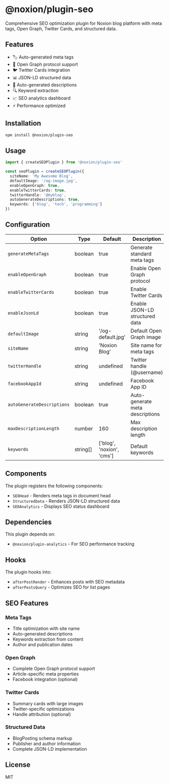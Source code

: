 # @noxion/plugin-seo

Comprehensive SEO optimization plugin for Noxion blog platform with meta tags, Open Graph, Twitter Cards, and structured data.

## Features

- 🏷️ Auto-generated meta tags
- 📱 Open Graph protocol support
- 🐦 Twitter Cards integration
- 📊 JSON-LD structured data
- 🤖 Auto-generated descriptions
- 🔍 Keyword extraction
- 📈 SEO analytics dashboard
- ⚡ Performance optimized

## Installation

```bash
npm install @noxion/plugin-seo
```

## Usage

```typescript
import { createSEOPlugin } from '@noxion/plugin-seo'

const seoPlugin = createSEOPlugin({
  siteName: 'My Awesome Blog',
  defaultImage: '/og-image.jpg',
  enableOpenGraph: true,
  enableTwitterCards: true,
  twitterHandle: '@myblog',
  autoGenerateDescriptions: true,
  keywords: ['blog', 'tech', 'programming']
})
```

## Configuration

| Option | Type | Default | Description |
|--------|------|---------|-------------|
| `generateMetaTags` | boolean | true | Generate standard meta tags |
| `enableOpenGraph` | boolean | true | Enable Open Graph protocol |
| `enableTwitterCards` | boolean | true | Enable Twitter Cards |
| `enableJsonLd` | boolean | true | Enable JSON-LD structured data |
| `defaultImage` | string | '/og-default.jpg' | Default Open Graph image |
| `siteName` | string | 'Noxion Blog' | Site name for meta tags |
| `twitterHandle` | string | undefined | Twitter handle (@username) |
| `facebookAppId` | string | undefined | Facebook App ID |
| `autoGenerateDescriptions` | boolean | true | Auto-generate meta descriptions |
| `maxDescriptionLength` | number | 160 | Max description length |
| `keywords` | string[] | ['blog', 'noxion', 'cms'] | Default keywords |

## Components

The plugin registers the following components:

- `SEOHead` - Renders meta tags in document head
- `StructuredData` - Renders JSON-LD structured data
- `SEOAnalytics` - Displays SEO status dashboard

## Dependencies

This plugin depends on:
- `@noxion/plugin-analytics` - For SEO performance tracking

## Hooks

The plugin hooks into:

- `afterPostRender` - Enhances posts with SEO metadata
- `afterPostsQuery` - Optimizes SEO for list pages

## SEO Features

### Meta Tags
- Title optimization with site name
- Auto-generated descriptions
- Keywords extraction from content
- Author and publication dates

### Open Graph
- Complete Open Graph protocol support
- Article-specific meta properties
- Facebook integration (optional)

### Twitter Cards
- Summary cards with large images
- Twitter-specific optimizations
- Handle attribution (optional)

### Structured Data
- BlogPosting schema markup
- Publisher and author information
- Complete JSON-LD implementation

## License

MIT